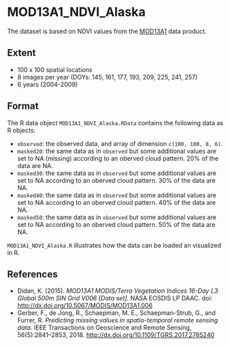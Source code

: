 # MOD13A1_NDVI_Alaska
The dataset is based on NDVI values from the [MOD13A1](http://dx.doi.org/10.5067/MODIS/MOD13A1.006) data product.

## Extent 
- 100 x 100 spatial locations
- 8 images per year (DOYs: 145, 161, 177, 193, 209, 225, 241, 257)
- 6 years (2004-2009)

## Format
The R data object `MOD13A1_NDVI_Alaska.RData` contains the following data as R objects: 
- `observed`: the observed data, and array of dimension `c(100, 100, 8, 6)`.
- `masked20`: the same data as in `observed` but some additional values are set to NA (missing) according to an oberved cloud pattern. 20% of the data are NA. 
- `masked30`: the same data as in `observed` but some additional values are set to NA according to an oberved cloud pattern. 30% of the data are NA. 
- `masked40`: the same data as in `observed` but some additional values are set to NA according to an oberved cloud pattern. 40% of the data are NA. 
- `masked50`: the same data as in `observed` but some additional values are set to NA according to an oberved cloud pattern. 50% of the data are NA. 

`MOD13A1_NDVI_Alaska.R` illustrates how the data can be loaded an visualized in R.

## References
- Didan, K. (2015). *MOD13A1 MODIS/Terra Vegetation Indices 16-Day L3 Global 500m SIN Grid V006 [Data set].* NASA EOSDIS LP DAAC. doi: http://dx.doi.org/10.5067/MODIS/MOD13A1.006
- Gerber, F., de Jong, R., Schaepman, M. E., Schaepman-Strub, G., and Furrer, R.
*Predicting missing values in spatio-temporal remote sensing data.*
IEEE Transactions on Geoscience and Remote Sensing, 56(5):2841–2853, 2018. http://dx.doi.org/10.1109/TGRS.2017.2785240
